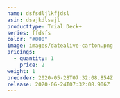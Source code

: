```yaml
---
name: dsfsdljlkfjdsl
asin: dsajkdlsajl
producttype: Trial Deck+
series: ffdsfs
color: "#000"
image: images/datealive-carton.png
pricings:
  - quantity: 1
    price: 2
weight: 1
preorder: 2020-05-28T07:32:08.854Z
release: 2020-06-24T07:32:08.906Z
---
```


